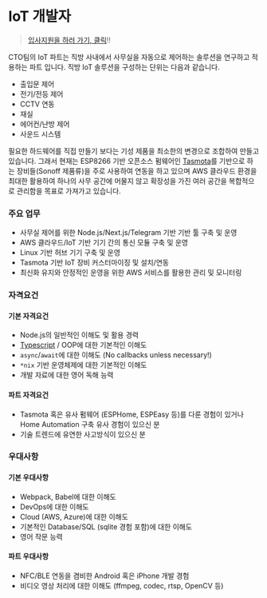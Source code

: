 # IoT 개발자

> [입사지원을 하러 가기, 클릭](https://forms.gle/nTCq9oXdtQ9k5iqq8)!!

CTO팀의 IoT 파트는 직방 사내에서 사무실을 자동으로 제어하는 솔루션을 연구하고 적용하는 파트 입니다. 직방 IoT 솔루션을 구성하는 단위는 다음과 같습니다.

* 출입문 제어
* 전기/전등 제어
* CCTV 연동
* 재실
* 에어컨/난방 제어
* 사운드 시스템

필요한 하드웨어를 직접 만들기 보다는 기성 제품을 최소한의 변경으로 조합하여 만들고 있습니다.
그래서 현재는 ESP8266 기반 오픈소스 펌웨어인 [Tasmota](https://tasmota.github.io/docs/)를 기반으로 하는 장비들(Sonoff 제품류)을 주로 사용하여 연동을 하고 있으며
AWS 클라우드 환경을 최대한 활용하여 하나의 사무 공간에 머물지 않고 확장성을 가진 여러 공간을 복합적으로 관리함을 목표로 가져가고 있습니다.

### 주요 업무

* 사무실 제어를 위한 Node.js/Next.js/Telegram 기반 기반 툴 구축 및 운영
* AWS 클라우드/IoT 기반 기기 간의 통신 모듈 구축 및 운영
* Linux 기반 허브 기기 구축 및 운영
* Tasmota 기반 IoT 장비 커스터마이징 및 설치/연동
* 최신화 유지와 안정적인 운영을 위한 AWS 서비스를 활용한 관리 및 모니터링

### 자격요건

#### 기본 자격요건
* Node.js의 일반적인 이해도 및 활용 경력
* [Typescript](https://www.typescriptlang.org/) / OOP에 대한 기본적인 이해도
* `async`/`await`에 대한 이해도 (No callbacks unless necessary!)
* `*nix` 기반 운영체제에 대한 기본적인 이해도
* 개발 자료에 대한 영어 독해 능력

#### 파트 자격요건
* Tasmota 혹은 유사 펌웨어 (ESPHome, ESPEasy 등)를 다룬 경험이 있거나 Home Automation 구축 유사 경험이 있으신 분
* 기술 트렌드에 유연한 사고방식이 있으신 분

### 우대사항

#### 기본 우대사항
* Webpack, Babel에 대한 이해도
* DevOps에 대한 이해도
* Cloud (AWS, Azure)에 대한 이해도
* 기본적인 Database/SQL (sqlite 경험 포함)에 대한 이해도
* 영어 작문 능력

#### 파트 우대사항
* NFC/BLE 연동을 겸비한 Android 혹은 iPhone 개발 경험
* 비디오 영상 처리에 대한 이해도 (ffmpeg, codec, rtsp, OpenCV 등)

